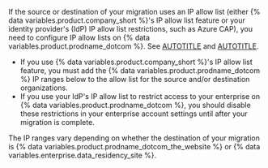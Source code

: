 If the source or destination of your migration uses an IP allow list (either {% data variables.product.company_short %}'s IP allow list feature or your identity provider's (IdP) IP allow list restrictions, such as Azure CAP), you need to configure IP allow lists on {% data variables.product.prodname_dotcom %}. See [AUTOTITLE](/enterprise-cloud@latest/organizations/keeping-your-organization-secure/managing-security-settings-for-your-organization/managing-allowed-ip-addresses-for-your-organization) and [AUTOTITLE](/enterprise-cloud@latest/admin/configuration/configuring-your-enterprise/restricting-network-traffic-to-your-enterprise-with-an-ip-allow-list).

* If you use {% data variables.product.company_short %}'s IP allow list feature, you must add the {% data variables.product.prodname_dotcom %} IP ranges below to the allow list for the source and/or destination organizations.
* If you use your IdP's IP allow list to restrict access to your enterprise on {% data variables.product.prodname_dotcom %}, you should disable these restrictions in your enterprise account settings until after your migration is complete.

The IP ranges vary depending on whether the destination of your migration is {% data variables.product.prodname_dotcom_the_website %} or {% data variables.enterprise.data_residency_site %}.

